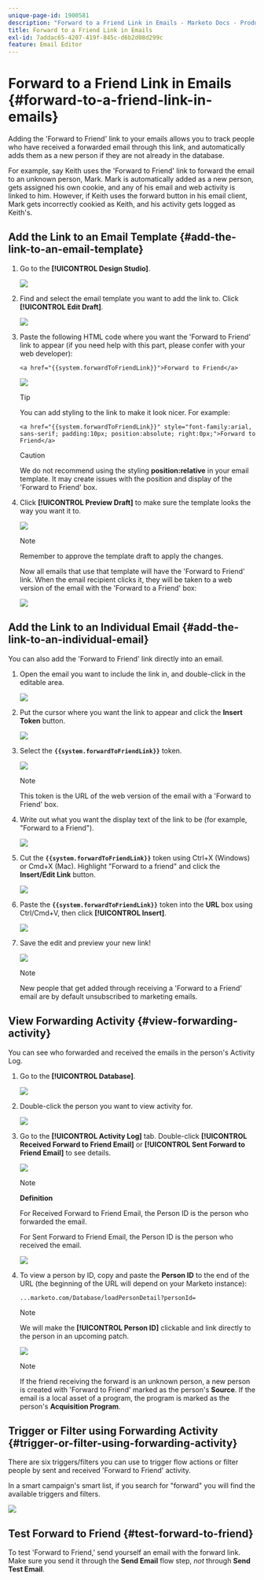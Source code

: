 ```yaml
---
unique-page-id: 1900581
description: "Forward to a Friend Link in Emails - Marketo Docs - Product Documentation"
title: Forward to a Friend Link in Emails
exl-id: 7addac65-4207-419f-845c-d6b2d08d299c
feature: Email Editor
---
```

# Forward to a Friend Link in Emails {#forward-to-a-friend-link-in-emails}

Adding the 'Forward to Friend' link to your emails allows you to track people who have received a forwarded email through this link, and automatically adds them as a new person if they are not already in the database.

For example, say Keith uses the 'Forward to Friend' link to forward the email to an unknown person, Mark. Mark is automatically added as a new person, gets assigned his own cookie, and any of his email and web activity is linked to him. However, if Keith uses the forward button in his email client, Mark gets incorrectly cookied as Keith, and his activity gets logged as Keith's.

## Add the Link to an Email Template {#add-the-link-to-an-email-template}

1. Go to the **[!UICONTROL Design Studio]**.

   ![](assets/one-8.png)

1. Find and select the email template you want to add the link to. Click **[!UICONTROL Edit Draft]**.

   ![](assets/two-7.png)

1. Paste the following HTML code where you want the 'Forward to Friend' link to appear (if you need help with this part, please confer with your web developer):

   `<a href="{{system.forwardToFriendLink}}">Forward to Friend</a>`

   ![](assets/three-7.png)

   >[!TIP]
   >
   >
   >You can add styling to the link to make it look nicer. For example:
   >
   >`<a href="{{system.forwardToFriendLink}}" style="font-family:arial, sans-serif; padding:10px; position:absolute; right:0px;">Forward to Friend</a>`

   >[!CAUTION]
   >
   >We do not recommend using the styling **position:relative** in your email template. It may create issues with the position and display of the 'Forward to Friend' box.

1. Click **[!UICONTROL Preview Draft]** to make sure the template looks the way you want it to.

   ![](assets/four-5.png)

   >[!NOTE]
   >
   >Remember to approve the template draft to apply the changes.

   Now all emails that use that template will have the 'Forward to Friend' link. When the email recipient clicks it, they will be taken to a web version of the email with the 'Forward to a Friend' box:

   ![](assets/f2afbox.png)

## Add the Link to an Individual Email {#add-the-link-to-an-individual-email}

You can also add the 'Forward to Friend' link directly into an email.

1. Open the email you want to include the link in, and double-click in the editable area.

   ![](assets/five-4.png)

1. Put the cursor where you want the link to appear and click the **Insert Token** button.

   ![](assets/six-2.png)

1. Select the **`{{system.forwardToFriendLink}}`** token.

   ![](assets/seven-1.png)

   >[!NOTE]
   >
   >This token is the URL of the web version of the email with a 'Forward to Friend' box.

1. Write out what you want the display text of the link to be (for example, "Forward to a Friend").

   ![](assets/seven-1.png)

1. Cut the **`{{system.forwardToFriendLink}}`** token using Ctrl+X (Windows) or Cmd+X (Mac). Highlight "Forward to a friend" and click the **Insert/Edit Link** button.

   ![](assets/eight-1.png)

1. Paste the **`{{system.forwardToFriendLink}}`** token into the **URL** box using Ctrl/Cmd+V, then click **[!UICONTROL Insert]**.

   ![](assets/nine.png)

1. Save the edit and preview your new link!

   ![](assets/ten-1.png)

   >[!NOTE]
   >
   >New people that get added through receiving a 'Forward to a Friend' email are by default unsubscribed to marketing emails.

## View Forwarding Activity {#view-forwarding-activity}

You can see who forwarded and received the emails in the person's Activity Log.

1. Go to the **[!UICONTROL Database]**.

   ![](assets/db.png)

1. Double-click the person you want to view activity for.

   ![](assets/fourteen.png)

1. Go to the **[!UICONTROL Activity Log]** tab. Double-click **[!UICONTROL Received Forward to Friend Email]** or **[!UICONTROL Sent Forward to Friend Email]** to see details.

   ![](assets/fifteen.png)

   >[!NOTE]
   >
   >**Definition**
   >
   >For Received Forward to Friend Email, the Person ID is the person who forwarded the email.
   >
   >For Sent Forward to Friend Email, the Person ID is the person who received the email.

   ![](assets/sixteen.png)

1. To view a person by ID, copy and paste the **Person ID** to the end of the URL (the beginning of the URL will depend on your Marketo instance):

   `...marketo.com/Database/loadPersonDetail?personId=`

   >[!NOTE]
   >
   >We will make the **[!UICONTROL Person ID]** clickable and link directly to the person in an upcoming patch.

   ![](assets/seventeen.png)

   >[!NOTE]
   >
   >If the friend receiving the forward is an unknown person, a new person is created with 'Forward to Friend' marked as the person's **Source**.
   >If the email is a local asset of a program, the program is marked as the person's **Acquisition Program**.

## Trigger or Filter using Forwarding Activity {#trigger-or-filter-using-forwarding-activity}

There are six triggers/filters you can use to trigger flow actions or filter people by sent and received 'Forward to Friend' activity.

In a smart campaign's smart list, if you search for "forward" you will find the available triggers and filters.

![](assets/nineteen.png)

## Test Forward to Friend {#test-forward-to-friend}

To test 'Forward to Friend,' send yourself an email with the forward link. Make sure you send it through the **Send Email** flow step, *not* through **Send Test Email**.
